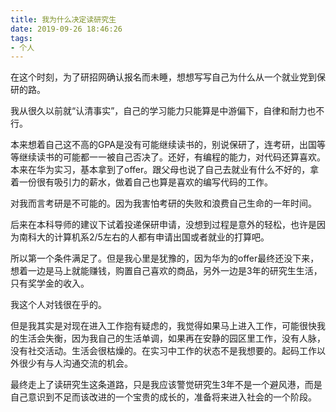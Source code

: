 ```yaml
---
title: 我为什么决定读研究生
date: 2019-09-26 18:46:26
tags:
- 个人
---
```


在这个时刻，为了研招网确认报名而未睡，想想写写自己为什么从一个就业党到保研的路。

我从很久以前就“认清事实”，自己的学习能力只能算是中游偏下，自律和耐力也不行。

本来想着自己这不高的GPA是没有可能继续读书的，别说保研了，连考研，出国等等继续读书的可能都一一被自己否决了。还好，有编程的能力，对代码还算喜欢。本来在华为实习，基本拿到了offer。跟父母也说了自己去就业有什么不好的，拿着一份很有吸引力的薪水，做着自己也算是喜欢的编写代码的工作。

对我而言考研是不可能的。因为我害怕考研的失败和浪费自己生命的一年时间。

后来在本科导师的建议下试着投递保研申请，没想到过程是意外的轻松，也许是因为南科大的计算机系2/5左右的人都有申请出国或者就业的打算吧。

所以第一个条件满足了。但是我心里是犹豫的，因为华为的offer最终还没下来，想着一边是马上就能赚钱，购置自己喜欢的商品，另外一边是3年的研究生生活，只有奖学金的收入。

我这个人对钱很在乎的。

但是我其实是对现在进入工作抱有疑虑的，我觉得如果马上进入工作，可能很快我的生活会失衡，因为我自己的生活单调，如果再在安静的园区里工作，没有人脉，没有社交活动。生活会很枯燥的。在实习中工作的状态不是我想要的。起码工作以外很少有与人沟通交流的机会。

最终走上了读研究生这条道路，只是我应该警觉研究生3年不是一个避风港，而是自己意识到不足而该改进的一个宝贵的成长的，准备将来进入社会的一个阶段。